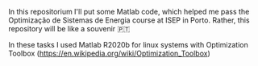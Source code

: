 In this repositorium I'll put some Matlab code, which helped me pass the Optimização de Sistemas de Energia course at ISEP in Porto. Rather, this repository will be like a souvenir 🇵🇹

In these tasks I used Matlab R2020b for linux systems with Optimization Toolbox (https://en.wikipedia.org/wiki/Optimization_Toolbox)
